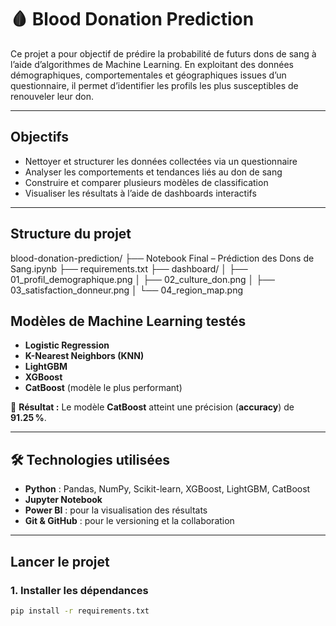 # 🩸 Blood Donation Prediction

Ce projet a pour objectif de prédire la probabilité de futurs dons de sang à l’aide d’algorithmes de Machine Learning. En exploitant des données démographiques, comportementales et géographiques issues d’un questionnaire, il permet d’identifier les profils les plus susceptibles de renouveler leur don.

---

##  Objectifs

- Nettoyer et structurer les données collectées via un questionnaire  
- Analyser les comportements et tendances liés au don de sang  
- Construire et comparer plusieurs modèles de classification  
- Visualiser les résultats à l’aide de dashboards interactifs

---

## Structure du projet
blood-donation-prediction/
├── Notebook Final – Prédiction des Dons de Sang.ipynb
├── requirements.txt
├── dashboard/
│   ├── 01_profil_demographique.png
│   ├── 02_culture_don.png
│   ├── 03_satisfaction_donneur.png
│   └── 04_region_map.png

##  Modèles de Machine Learning testés

- **Logistic Regression**  
- **K-Nearest Neighbors (KNN)**  
- **LightGBM**  
- **XGBoost**  
- **CatBoost** (modèle le plus performant)

📌 **Résultat :** Le modèle **CatBoost** atteint une précision (**accuracy**) de **91.25 %**.

---

## 🛠 Technologies utilisées

- **Python** : Pandas, NumPy, Scikit-learn, XGBoost, LightGBM, CatBoost  
- **Jupyter Notebook**  
- **Power BI** : pour la visualisation des résultats  
- **Git & GitHub** : pour le versioning et la collaboration

---

##  Lancer le projet

### 1. Installer les dépendances

```bash
pip install -r requirements.txt
